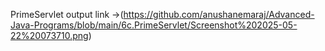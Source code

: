 PrimeServlet output link ->(https://github.com/anushanemaraj/Advanced-Java-Programs/blob/main/6c.PrimeServlet/Screenshot%202025-05-22%20073710.png)

